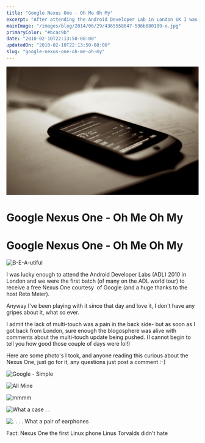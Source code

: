 ```yaml
---
title: "Google Nexus One - Oh Me Oh My"
excerpt: "After attending the Android Developer Lab in London UK I was lucky enough to receive a Nexus One."
mainImage: "/images/blog/2014/06/29/4365558047-596b080189-o.jpg"
primaryColor: "#bcac9b"
date: "2010-02-10T22:13:50-08:00"
updatedOn: "2010-02-10T22:13:50-08:00"
slug: "google-nexus-one-oh-me-oh-my"
---
```

![Key art for blog post "Google Nexus One - Oh Me Oh My "](/images/blog/2014/06/29/4365558047-596b080189-o.jpg)

# Google Nexus One - Oh Me Oh My

# Google Nexus One - Oh Me Oh My

![B-E-A-utiful](//farm3.static.flickr.com/2741/4344692500_b3b447480d.jpg)

I was lucky enough to attend the Android Developer Labs (ADL) 2010 in London and we were the first batch (of many on the ADL world tour) to receive a free Nexus One courtesy  of Google (and a huge thanks to the host Reto Meier).

Anyway I've been playing with it since that day and love it, I don't have any gripes about it, what so ever.

I admit the lack of multi-touch was a pain in the back side- but as soon as I got back from London, sure enough the blogosphere was alive with comments about the multi-touch update being pushed. (I cannot begin to tell you how good those couple of days were lol!)

Here are some photo's I took, and anyone reading this curious about the Nexus One, just go for it, any questions just post a comment :-)

![Google - Simple](//farm5.static.flickr.com/4036/4344731388_d9f7685efd.jpg)

![All Mine](//farm3.static.flickr.com/2701/4344678888_5aff31aa03.jpg)

![mmmm](//farm3.static.flickr.com/2701/4343953431_daa0be227c.jpg)

![What a case . .](//farm5.static.flickr.com/4064/4343950057_75f96a1828.jpg)

![. . . . What a pair of earphones](//farm3.static.flickr.com/2754/4343946413_fc997e4509.jpg)

Fact: Nexus One the first Linux phone Linus Torvalds didn't hate
